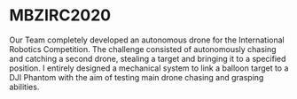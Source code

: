 # MBZIRC2020

Our Team completely developed an autonomous drone for the International Robotics Competition. The challenge consisted of autonomously chasing and catching a second drone, stealing a target and bringing it to a specified position. I entirely designed a mechanical system to link a balloon target to a DJI Phantom with the aim of testing main drone chasing and grasping abilities.
